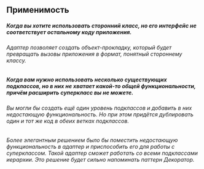 ## Применимость

##### Когда вы хотите использовать сторонний класс, но его интерфейс не соответствует остальному коду приложения.

###### Адаптер позволяет создать объект-прокладку, который будет превращать вызовы приложения в формат, понятный стороннему классу.

##### Когда вам нужно использовать несколько существующих подклассов, но в них не хватает какой-то общей функциональности, причём расширить суперкласс вы не можете.

###### Вы могли бы создать ещё один уровень подклассов и добавить в них недостающую функциональность. Но при этом придётся дублировать один и тот же код в обеих ветках подклассов.

###### Более элегантным решением было бы поместить недостающую функциональность в адаптер и приспособить его для работы с суперклассом. Такой адаптер сможет работать со всеми подклассами иерархии. Это решение будет сильно напоминать паттерн Декоратор.